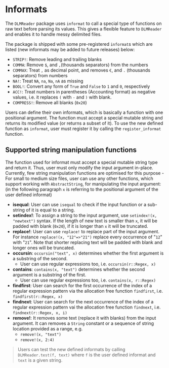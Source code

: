 # Informats

The `DLMReader` package uses `informat` to call a special type of functions on raw text before parsing its values. This gives a flexible feature to `DLMReader` and enables it to handle messy delimited files.

The package is shipped with some pre-registered `informat`s which are listed (new informats may be added to future releases) below:

* `STRIP!`: Remove leading and trailing blanks
* `COMMA`: Remove `$`, and `,`(thousands separators) from the numbers
* `COMMAX`: Treat `,` as decimal point, and removes `€`, and `.` (thousands separators) from numbers
* `NA!`: Treat `NA`, `na`, `Na`, `nA` as missing
* `BOOL!`: Convert any form of `True` and `False` to `1` and `0`, respectively
* `ACC!`: Treat numbers in parentheses (Accounting format) as negative values, i.e. it replaces `(` with `-` and `)` with blank.
* `COMPRESS!`: Remove all blanks (`0x20`)

Users can define their own informats, which is basically a function with one positional argument. The function must accept a special mutable string and returns its modified value (or returns a subset of it). To use the new defined function as `informat`, user must register it by calling the `register_informat` function.

## Supported string manipulation functions

The function used for informat must accept a special mutable string type and return it. Thus, user must only modify the input argument in-place. Currently, few string manipulation functions are optimised for this purpose - For small to medium size files, user can use any other functions, which support working with `AbstractString`, for manipulating the input argument: (in the following paragraph `x` is referring to the positional argument of the user defined informat)

* **isequal**: User can use `isequal` to check if the input function or a sub-string of it is equal to a string.
* **setindex!**: To assign a string to the input argument, use `setindex!(x, "newtext")` syntax. If the length of new text is smaller than `x`, it will be padded with blank (`0x20`), if it is longer than `x` it will be truncated.
* **replace!**: User can use `replace!` to replace part of the input argument. For instance `replace!(x, "12"=>"21")` replace every occurrence of "`12`" with "`21`". Note that shorter replacing text will be padded with blank and longer ones will be truncated.
* **occursin**: `occursin("text", x)` determines whether the first argument is a substring of the second.
    * User can use regular expressions too, i.e. `occursin(r::Regex, x)`
* **contains**: `contains(x, "text")` determines whether the second argument is a substring of the first.
    * User can use regular expressions too, i.e. `contains(x, r::Regex)`
* **findfirst**: User can search for the first occurrence of the index of a regular expression pattern via the allocation free function `findfirst`, i.e. `findfirst(r::Regex, x)`
* **findnext**: User can search for the next occurrence of the index of a regular expression pattern vai the allocation free function `findnext`, i.e. `findnext(r::Regex, x, i)`
* **remove!**: It removes some text (replace it with blanks) from the input argument. It can removes a `String` constant or a sequence of string location provided as a range, e.g.
    * `remove!(x, "text")`
    * `remove!(x, 2:4)`

> Users can test the new defined informats by calling `DLMReader.test(f, text)` where `f` is the user defined informat and `text` is a given string.

